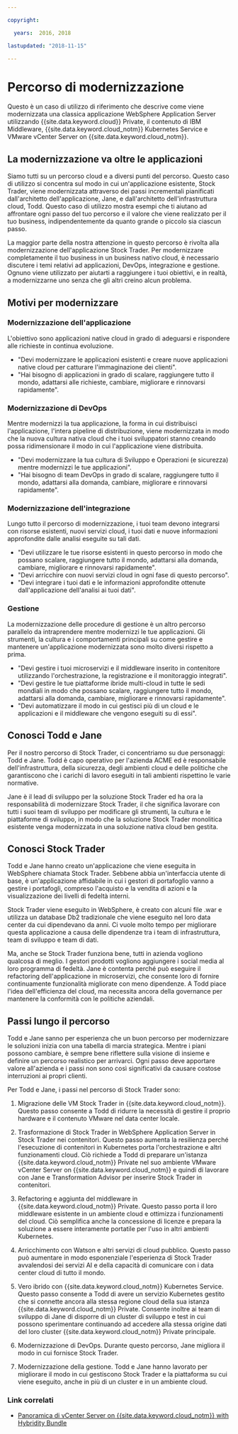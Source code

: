```yaml
---

copyright:

  years:  2016, 2018

lastupdated: "2018-11-15"

---
```


# Percorso di modernizzazione

Questo è un caso di utilizzo di riferimento che descrive come viene modernizzata una classica applicazione WebSphere Application Server utilizzando {{site.data.keyword.cloud}} Private, il contenuto di IBM Middleware, {{site.data.keyword.cloud_notm}} Kubernetes Service e VMware vCenter Server on {{site.data.keyword.cloud_notm}}.

## La modernizzazione va oltre le applicazioni

Siamo tutti su un percorso cloud e a diversi punti del percorso. Questo caso di utilizzo si concentra sul modo in cui un'applicazione esistente, Stock Trader, viene modernizzata attraverso dei passi incrementali pianificati dall'architetto dell'applicazione, Jane, e dall'architetto dell'infrastruttura cloud, Todd. Questo caso di utilizzo mostra esempi che ti aiutano ad affrontare ogni passo del tuo percorso e il valore che viene realizzato per il tuo business, indipendentemente da quanto grande o piccolo sia ciascun passo.

La maggior parte della nostra attenzione in questo percorso è rivolta alla modernizzazione dell'applicazione Stock Trader. Per modernizzare completamente il tuo business in un business nativo cloud, è necessario discutere i temi relativi ad applicazioni, DevOps, integrazione e gestione. Ognuno viene utilizzato per aiutarti a raggiungere i tuoi obiettivi, e in realtà, a modernizzarne uno senza che gli altri creino alcun problema.

## Motivi per modernizzare

### Modernizzazione dell'applicazione

L'obiettivo sono applicazioni native cloud in grado di adeguarsi e rispondere alle richieste in continua evoluzione.

- "Devi modernizzare le applicazioni esistenti e creare nuove applicazioni native cloud per catturare l'immaginazione dei clienti".
- "Hai bisogno di applicazioni in grado di scalare, raggiungere tutto il mondo, adattarsi alle richieste, cambiare, migliorare e rinnovarsi rapidamente".

### Modernizzazione di DevOps

Mentre modernizzi la tua applicazione, la forma in cui distribuisci l'applicazione, l'intera pipeline di distribuzione, viene modernizzata in modo che la nuova cultura nativa cloud che i tuoi sviluppatori stanno creando possa ridimensionare il modo in cui l'applicazione viene distribuita.

- "Devi modernizzare la tua cultura di Sviluppo e Operazioni (e sicurezza) mentre modernizzi le tue applicazioni".
- "Hai bisogno di team DevOps in grado di scalare, raggiungere tutto il mondo, adattarsi alla domanda, cambiare, migliorare e rinnovarsi rapidamente".

###  Modernizzazione dell'integrazione

Lungo tutto il percorso di modernizzazione, i tuoi team devono integrarsi con risorse esistenti, nuovi servizi cloud, i tuoi dati e nuove informazioni approfondite dalle analisi eseguite su tali dati.

- "Devi utilizzare le tue risorse esistenti in questo percorso in modo che possano scalare, raggiungere tutto il mondo, adattarsi alla domanda, cambiare, migliorare e rinnovarsi rapidamente".
- "Devi arricchire con nuovi servizi cloud in ogni fase di questo percorso".
- "Devi integrare i tuoi dati e le informazioni approfondite ottenute dall'applicazione dell'analisi ai tuoi dati".

### Gestione

La modernizzazione delle procedure di gestione è un altro percorso parallelo da intraprendere mentre modernizzi le tue applicazioni. Gli strumenti, la cultura e i comportamenti principali su come gestire e mantenere un'applicazione modernizzata sono molto diversi rispetto a prima.

- "Devi gestire i tuoi microservizi e il middleware inserito in contenitore utilizzando l'orchestrazione, la registrazione e il monitoraggio integrati".
- "Devi gestire le tue piattaforme ibride multi-cloud in tutte le sedi mondiali in modo che possano scalare, raggiungere tutto il mondo, adattarsi alla domanda, cambiare, migliorare e rinnovarsi rapidamente".
- "Devi automatizzare il modo in cui gestisci più di un cloud e le applicazioni e il middleware che vengono eseguiti su di essi".

## Conosci Todd e Jane

Per il nostro percorso di Stock Trader, ci concentriamo su due personaggi: Todd e Jane. Todd è capo operativo per l'azienda ACME ed è responsabile dell'infrastruttura, della sicurezza, degli ambienti cloud e delle politiche che garantiscono che i carichi di lavoro eseguiti in tali ambienti rispettino le varie normative.

Jane è il lead di sviluppo per la soluzione Stock Trader ed ha ora la responsabilità di modernizzare Stock Trader, il che significa lavorare con tutti i suoi team di sviluppo per modificare gli strumenti, la cultura e le piattaforme di sviluppo, in modo che la soluzione Stock Trader monolitica esistente venga modernizzata in una soluzione nativa cloud ben gestita.

## Conosci Stock Trader

Todd e Jane hanno creato un'applicazione che viene eseguita in WebSphere chiamata Stock Trader. Sebbene abbia un'interfaccia utente di base, è un'applicazione affidabile in cui i gestori di portafoglio vanno a gestire i portafogli, compreso l'acquisto e la vendita di azioni e la visualizzazione dei livelli di fedeltà interni.

Stock Trader viene eseguito in WebSphere, è creato con alcuni file .war e utilizza un database Db2 tradizionale che viene eseguito nel loro data center da cui dipendevano da anni. Ci vuole molto tempo per migliorare questa applicazione a causa delle dipendenze tra i team di infrastruttura, team di sviluppo e team di dati.

Ma, anche se Stock Trader funziona bene, tutti in azienda vogliono qualcosa di meglio. I gestori prodotti vogliono aggiungere i social media al loro programma di fedeltà. Jane è contenta perché può eseguire il refactoring dell'applicazione in microservizi, che consente loro di fornire continuamente funzionalità migliorate con meno dipendenze. A Todd piace l'idea dell'efficienza del cloud, ma necessita ancora della governance per mantenere la conformità con le politiche aziendali.

## Passi lungo il percorso

Todd e Jane sanno per esperienza che un buon percorso per modernizzare le soluzioni inizia con una tabella di marcia strategica. Mentre i piani possono cambiare, è sempre bene riflettere sulla visione di insieme e definire un percorso realistico per arrivarci. Ogni passo deve apportare valore all'azienda e i passi non sono così significativi da causare costose interruzioni ai propri clienti.

Per Todd e Jane, i passi nel percorso di Stock Trader sono:
1. Migrazione delle VM Stock Trader in {{site.data.keyword.cloud_notm}}. Questo passo consente a Todd di ridurre la necessità di gestire il proprio hardware e il contenuto VMware nel data center locale.

2. Trasformazione di Stock Trader in WebSphere Application Server in Stock Trader nei contenitori. Questo passo aumenta la resilienza perché l'esecuzione di contenitori in Kubernetes porta l'orchestrazione e altri funzionamenti cloud. Ciò richiede a Todd di preparare un'istanza {{site.data.keyword.cloud_notm}} Private nel suo ambiente VMware vCenter Server on {{site.data.keyword.cloud_notm}} e quindi di lavorare con Jane e Transformation Advisor per inserire Stock Trader in contenitori.

3. Refactoring e aggiunta del middleware in {{site.data.keyword.cloud_notm}} Private. Questo passo porta il loro middleware esistente in un ambiente cloud e ottimizza i funzionamenti del cloud. Ciò semplifica anche la concessione di licenze e prepara la soluzione
a essere interamente portatile per l'uso in altri ambienti Kubernetes.

4. Arricchimento con Watson e altri servizi di cloud pubblico. Questo passo può aumentare in modo esponenziale l'esperienza di Stock Trader avvalendosi dei servizi AI e della capacità di comunicare con i data center cloud di tutto il mondo.

5. Vero ibrido con {{site.data.keyword.cloud_notm}} Kubernetes Service. Questo passo consente a Todd di avere un servizio Kubernetes gestito che si connette ancora alla stessa regione cloud della sua istanza {{site.data.keyword.cloud_notm}} Private. Consente inoltre ai team di sviluppo di Jane di disporre di un cluster di sviluppo e test in cui possono sperimentare continuando ad accedere alla stessa origine dati del loro cluster {{site.data.keyword.cloud_notm}} Private principale.

6. Modernizzazione di DevOps. Durante questo percorso, Jane migliora il modo in cui fornisce Stock Trader.

7. Modernizzazione della gestione. Todd e Jane hanno lavorato per migliorare il modo in cui gestiscono Stock Trader e la piattaforma su cui viene eseguito, anche in più di un cluster e in un ambiente cloud. 

### Link correlati

* [Panoramica di vCenter Server on {{site.data.keyword.cloud_notm}} with Hybridity Bundle](../vcs/vcs-hybridity-intro.html)
